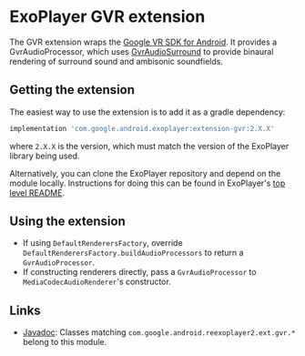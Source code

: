 # ExoPlayer GVR extension #

The GVR extension wraps the [Google VR SDK for Android][]. It provides a
GvrAudioProcessor, which uses [GvrAudioSurround][] to provide binaural rendering
of surround sound and ambisonic soundfields.

[Google VR SDK for Android]: https://developers.google.com/vr/android/
[GvrAudioSurround]: https://developers.google.com/vr/android/reference/com/google/vr/sdk/audio/GvrAudioSurround

## Getting the extension ##

The easiest way to use the extension is to add it as a gradle dependency:

```gradle
implementation 'com.google.android.exoplayer:extension-gvr:2.X.X'
```

where `2.X.X` is the version, which must match the version of the ExoPlayer
library being used.

Alternatively, you can clone the ExoPlayer repository and depend on the module
locally. Instructions for doing this can be found in ExoPlayer's
[top level README][].

## Using the extension ##

* If using `DefaultRenderersFactory`, override
  `DefaultRenderersFactory.buildAudioProcessors` to return a
  `GvrAudioProcessor`.
* If constructing renderers directly, pass a `GvrAudioProcessor` to
  `MediaCodecAudioRenderer`'s constructor.

[top level README]: https://github.com/google/ExoPlayer/blob/release-v2/README.md

## Links ##

* [Javadoc][]: Classes matching `com.google.android.reexoplayer2.ext.gvr.*`
  belong to this module.

[Javadoc]: https://google.github.io/ExoPlayer/doc/reference/index.html
